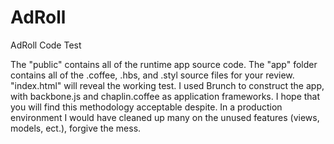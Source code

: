 AdRoll
======

AdRoll Code Test


The "public" contains all of the runtime app source code. The "app" folder contains all of the .coffee, .hbs, and .styl source files for your review. "index.html" will reveal the working test. I used Brunch to construct the app, with backbone.js and chaplin.coffee as application frameworks. I hope that you will find this methodology acceptable despite. In a production environment I would have cleaned up many on the unused features (views, models, ect.), forgive the mess.
